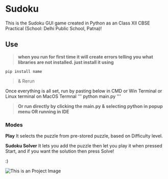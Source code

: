 # Sudoku
This is the Sudoku GUI game created in Python as an Class XII CBSE Practical (School: Delhi Public School, Patna)!

## Use
>**when you run for first time it will create errors telling you what libraries are not installed. just install it using** 
```
pip install name 
```
>&  Rerun 

Once everything is all set, run by pasting below in CMD or Win Terminal or Linux terminal on MacOS Termnal
'''
python main.py
'''
>**Or run directly by clicking the main.py & selecting python in popup menu OR running in IDE**

### Modes

**Play**
It selects the puzzle from pre-stored puzzle, based on Difficulty level.

**Sudoku Solver**
It lets you add the puzzle then let you play it when pressed Start, and if you want the solution then press Solve!

:)

![This is an Project Image](https://github.com/Uniquely-Rare/Sudoku/Images/sudoku_icon-2.png)
